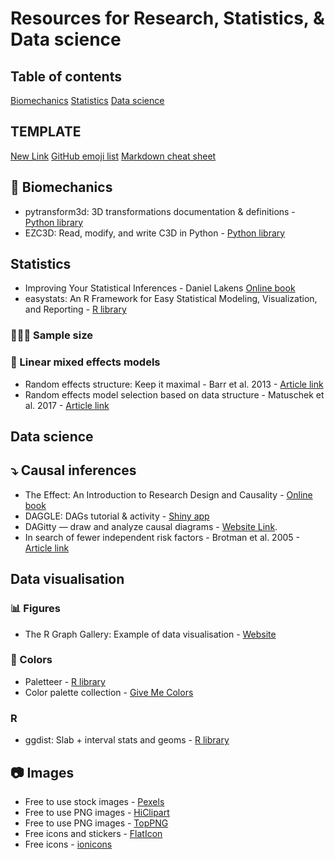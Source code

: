 # Resources for Research, Statistics, & Data science

## Table of contents
[Biomechanics](#Biomechanics)
[Statistics](#Statistics)
[Data science](#Datas-science)

## TEMPLATE
[New Link](https://www.website.com)
[GitHub emoji list](https://gist.github.com/rxaviers/7360908)
[Markdown cheat sheet](https://wordpress.com/support/markdown-quick-reference/)

## 🦴 Biomechanics
* pytransform3d: 3D transformations documentation & definitions - [Python library](https://dfki-ric.github.io/pytransform3d/)
* EZC3D: Read, modify, and write C3D in Python - [Python library](https://github.com/pyomeca/ezc3d)
  
## Statistics
* Improving Your Statistical Inferences - Daniel Lakens [Online book](https://lakens.github.io/statistical_inferences/)
* easystats: An R Framework for Easy Statistical Modeling, Visualization, and Reporting - [R library](https://easystats.github.io/easystats/)

### 🧑‍🤝‍🧑 Sample size

### 🔢 Linear mixed effects models
* Random effects structure: Keep it maximal - Barr et al. 2013 - [Article link](https://doi.org/10.1016/j.jml.2012.11.001)
* Random effects model selection based on data structure - Matuschek et al. 2017 - [Article link](https://doi.org/10.1016/j.jml.2017.01.001)

## Data science

## ⤵️ Causal inferences
* The Effect: An Introduction to Research Design and Causality - [Online book](https://www.theeffectbook.net/index.html)
* DAGGLE: DAGs tutorial & activity - [Shiny app](https://cbdrh.shinyapps.io/daggle)
* DAGitty — draw and analyze causal diagrams - [Website Link](https://www.dagitty.net/).
* In search of fewer independent risk factors - Brotman et al. 2005 - [Article link](https://doi.org/10.1001/archinte.165.2.138)

## Data visualisation
### 📊 Figures
* The R Graph Gallery: Example of data visualisation - [Website](https://r-graph-gallery.com/index.html)

### 🎨 Colors
* Paletteer - [R library](https://r-charts.com/color-palettes/)
* Color palette collection - [Give Me Colors](https://observablehq.com/@makio135/give-me-colors)

### R
* ggdist: Slab + interval stats and geoms - [R library](https://cran.r-project.org/web/packages/ggdist/vignettes/slabinterval.html)

## 📷 Images
* Free to use stock images - [Pexels](https://www.pexels.com/)
* Free to use PNG images - [HiClipart](https://www.hiclipart.com/)
* Free to use PNG images - [TopPNG](https://toppng.com/)
* Free icons and stickers - [FlatIcon](https://www.flaticon.com/)
* Free icons - [ionicons](https://ionic.io/ionicons/)

